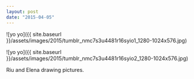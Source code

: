 ```yaml
---
layout: post
date: "2015-04-05"
---
```


![yo yo]({{ site.baseurl }}/assets/images/2015/tumblr_nmc7s3u4481r16syio1_1280-1024x576.jpg)

![yo yo]({{ site.baseurl }}/assets/images/2015/tumblr_nmc7s3u4481r16syio2_1280-1024x576.jpg)

Riu and Elena drawing pictures.
